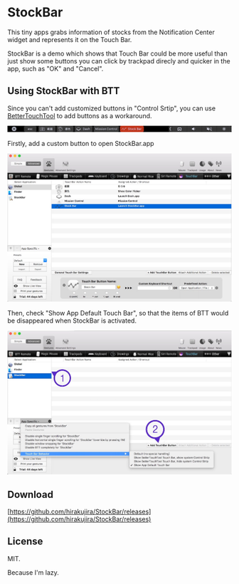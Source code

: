 # StockBar

This tiny apps grabs information of stocks from the Notification Center widget and represents it on the Touch Bar.

StockBar is a demo which shows that Touch Bar could be more useful than just show some buttons you can click by trackpad direcly and quicker in the app, such as "OK" and "Cancel".

## Using StockBar with BTT

Since you can't add customized buttons in "Control Srtip", you can use [BetterTouchTool](https://www.boastr.net) to add buttons as a workaround.

![Config1](BTT_Config_1.jpg)

Firstly, add a custom button to open StockBar.app

![Config2](BTT_Config_2.jpg)

Then, check "Show App Default Touch Bar", so that the items of BTT would be disappeared when StockBar is activated.

![Config3](BTT_Config_3.jpg)

## Download

[https://github.com/hirakujira/StockBar/releases](https://github.com/hirakujira/StockBar/releases)


## License

MIT.

Because I'm lazy.
